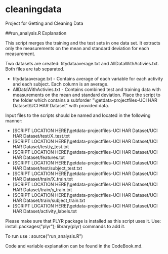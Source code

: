 cleaningdata
============

Project for Getting and Cleaning Data

##run_analysis.R Explanation

This script merges the training and the test sets in one data set. It extracts only the measurements on the mean and standard deviation for each measurement.

Two datasets are created: titydataaverage.txt and AllDataWithActivies.txt. Both files are tab separated.
* titydataaverage.txt - Contains average of each variable for each activity and each subject. Each column is an average.
* AllDataWithActivies.txt - Contains combined test and training data with measurements on the mean and standard deviation. 
Place the script to the folder which contains a subforder "\getdata-projectfiles-UCI HAR Dataset\UCI HAR Dataset" with provided data.

Input files to the scripts should be named and located in the following manner:

* [SCRIPT LOCATION HERE]\getdata-projectfiles-UCI HAR Dataset/UCI HAR Dataset/test/X_test.txt
* [SCRIPT LOCATION HERE]\getdata-projectfiles-UCI HAR Dataset/UCI HAR Dataset/test/y_test.txt
* [SCRIPT LOCATION HERE]\getdata-projectfiles-UCI HAR Dataset/UCI HAR Dataset/features.txt
* [SCRIPT LOCATION HERE]\getdata-projectfiles-UCI HAR Dataset/UCI HAR Dataset/test/subject_test.txt
* [SCRIPT LOCATION HERE]\getdata-projectfiles-UCI HAR Dataset/UCI HAR Dataset/train/X_train.txt
* [SCRIPT LOCATION HERE]\getdata-projectfiles-UCI HAR Dataset/UCI HAR Dataset/train/y_train.txt
* [SCRIPT LOCATION HERE]\getdata-projectfiles-UCI HAR Dataset/UCI HAR Dataset/train/subject_train.txt
* [SCRIPT LOCATION HERE]\getdata-projectfiles-UCI HAR Dataset/UCI HAR Dataset/activity_labels.txt

Please make sure that PLYR package is installed as this script uses it. Use: install.packages("plyr"); library(plyr) commands to add it. 

To run use : source("run_analysis.R") 

Code and variable explanation can be found in the CodeBook.md. 


